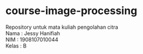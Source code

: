 # course-image-processing
Repository untuk mata kuliah pengolahan citra <br>
Nama  : Jessy Hanifiah <br>
NIM   : 1908107010044 <br>
Kelas : B <br>
